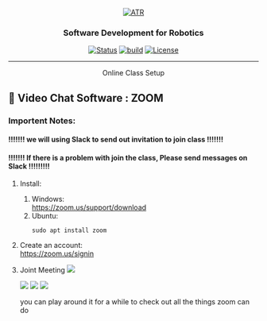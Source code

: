 <p align="center">
  <a href="" rel="noopener">
 <img src="https://raw.githubusercontent.com/ksu-cs-robotics/Software-Development-for-Robotics/master/resources/images/ATR-logo.gif" alt="ATR"></a>
</p>

<h3 align="center">Software Development for Robotics</h3>

<div align="center">

  [![Status](https://img.shields.io/badge/status-active-success.svg)]() 
  [![build](https://img.shields.io/badge/build-melodic-green)]()
  [![License](https://img.shields.io/badge/license-MIT-blue.svg)](/LICENSE)

</div>

---

<p align="center"> Online Class Setup
</p>

## 🏁 Video Chat Software : ZOOM
### Importent Notes:
#### !!!!!!! we will using Slack to send out invitation to join class !!!!!!!
#### !!!!!!! If there is a problem with join the class, Please send messages on Slack !!!!!!!!!

1. Install:
    1. Windows:   
        https://zoom.us/support/download  
    1. Ubuntu:  
        ```
        sudo apt install zoom
        ```
1. Create an account:  
    https://zoom.us/signin

1. Joint Meeting
    <img src="https://raw.githubusercontent.com/ksu-cs-robotics/Software-Development-for-Robotics/master/resources/images/zoom/zoom_1.jpg"/>

    <img src="https://raw.githubusercontent.com/ksu-cs-robotics/Software-Development-for-Robotics/master/resources/images/zoom/zoom_2.jpg"/>

    <img src="https://raw.githubusercontent.com/ksu-cs-robotics/Software-Development-for-Robotics/master/resources/images/zoom/zoom_3.jpg"/>

    <img src="https://raw.githubusercontent.com/ksu-cs-robotics/Software-Development-for-Robotics/master/resources/images/zoom/zoom_4.jpg"/>

    you can play around it for a while to check out all the things zoom can do